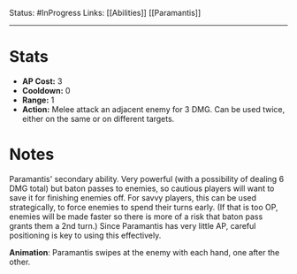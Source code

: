 Status: #InProgress 
Links: [[Abilities]] [[Paramantis]]
___
# Stats
- **AP Cost:** 3
- **Cooldown:** 0
- **Range:** 1
- **Action:** Melee attack an adjacent enemy for 3 DMG. Can be used twice, either on the same or on different targets.
# Notes

Paramantis' secondary ability. Very powerful (with a possibility of dealing 6 DMG total) but baton passes to enemies, so cautious players will want to save it for finishing enemies off. For savvy players, this can be used strategically, to force enemies to spend their turns early. (If that is too OP, enemies will be made faster so there is more of a risk that baton pass grants them a 2nd turn.) Since Paramantis has very little AP, careful positioning is key to using this effectively.

**Animation**: Paramantis swipes at the enemy with each hand, one after the other.